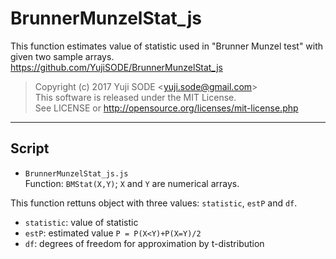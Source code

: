 # BrunnerMunzelStat_js
This function estimates value of statistic used in "Brunner Munzel test" with given two sample arrays.  
https://github.com/YujiSODE/BrunnerMunzelStat_js

>Copyright (c) 2017 Yuji SODE \<yuji.sode@gmail.com\>  
>This software is released under the MIT License.  
>See LICENSE or http://opensource.org/licenses/mit-license.php
______

## Script
- `BrunnerMunzelStat_js.js`  
  Function: `BMStat(X,Y)`; `X` and `Y` are numerical arrays.

This function rettuns object with three values: `statistic`, `estP` and `df`.
- `statistic`: value of statistic
- `estP`: estimated value `P = P(X<Y)+P(X=Y)/2`
- `df`: degrees of freedom for approximation by t-distribution
